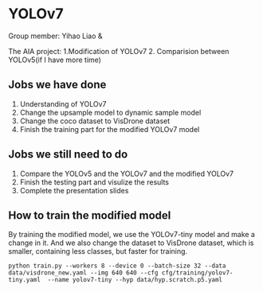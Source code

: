 # YOLOv7
Group member: Yihao Liao & 

The AIA project: 1.Modification of YOLOv7 2. Comparision between YOLOv5(if I have more time)

## Jobs we have done
1. Understanding of YOLOv7
2. Change the upsample model to dynamic sample model
3. Change the coco dataset to VisDrone dataset
4. Finish the training part for the modified YOLOv7 model

## Jobs we still need to do
1. Compare the YOLOv5 and the YOLOv7 and the modified YOLOv7
2. Finish the testing part and visulize the results
3. Complete the presentation slides


## How to train the modified model
By training the modified model, we use the YOLOv7-tiny model and make a change in it. And we also change the dataset to VisDrone dataset, which is smaller, containing less classes, but faster for training.
```
python train.py --workers 8 --device 0 --batch-size 32 --data data/visdrone_new.yaml --img 640 640 --cfg cfg/training/yolov7-tiny.yaml  --name yolov7-tiny --hyp data/hyp.scratch.p5.yaml
```

